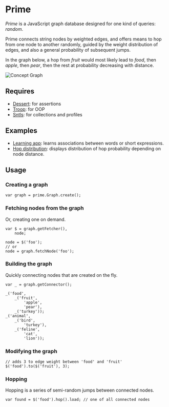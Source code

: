 Prime
=====

*Prime* is a JavaScript graph database designed for one kind of queries: *random*.

Prime connects string nodes by weighted edges, and offers means to hop from one node to another randomly, guided by the weight distribution of edges, and also a general probability of subsequent jumps.

In the graph below, a hop from *fruit* would most likely lead to *food*, then *apple*, then *pear*, then the rest at probability decreasing with distance.

![Concept Graph](http://dl.dropbox.com/u/9258903/sampleConceptGraph.png)

Requires
--------

- [Dessert](https://github.com/danstocker/dessert): for assertions
- [Troop](https://github.com/production-minds/troop): for OOP
- [Sntls](https://github.com/danstocker/sntls): for collections and profiles

Examples
--------

- [Learning app](http://jsfiddle.net/danstocker/H8vLd/): learns associations between words or short expressions.
- [Hop distribution](http://jsfiddle.net/danstocker/K63h8/): displays distribution of hop probability depending on node distance.

Usage
-----

### Creating a graph

    var graph = prime.Graph.create();

### Fetching nodes from the graph

Or, creating one on demand.

    var $ = graph.getFetcher(),
        node;

    node = $('foo');
    // or
    node = graph.fetchNode('foo');

### Building the graph

Quickly connecting nodes that are created on the fly.

    var _ = graph.getConnector();

    _('food',
        _('fruit',
            'apple',
            'pear'),
        _('turkey'));
    _('animal',
        _('bird',
            'turkey'),
        _('feline',
            'cat',
            'lion'));

### Modifying the graph

    // adds 3 to edge weight between 'food' and 'fruit'
    $('food').to($('fruit'), 3);

### Hopping

Hopping is a series of semi-random jumps between connected nodes.

    var found = $('food').hop().load; // one of all connected nodes
